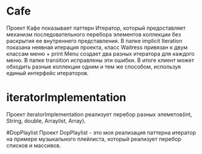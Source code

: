 # Cafe
Проект Кафе показывает паттерн Итератор, который предоставляет механизм последовательного перебора элементов коллекции без раскрытия ее внутреннего представления.
В папке implicit Iteration  показана неявная итерация проекта, класс Waitress привязан к двум классам меню + print Menu создает два разных итератора для каждого меню. В папке transition исправлены эти ошибки. В итоге клиент может обходить разные коллекции одним и тем же способом, используя единый интерфейс итераторов.

# iteratorImplementation
Проект iteratorImplementation реализует перебор разных элеметов(int, String, double, Arraylist, Array).

#DopPlaylist
Проект DopPlaylist - это моя реализация паттерна итератор на примере музыкального плейлиста, который реализует перебор списков и массивов.
